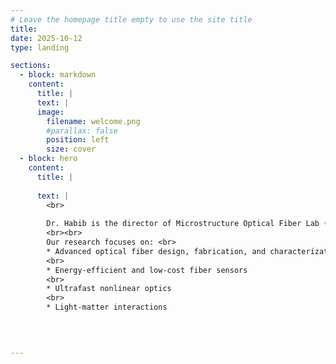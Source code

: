 ```yaml
---
# Leave the homepage title empty to use the site title
title:
date: 2025-10-12
type: landing

sections:
  - block: markdown
    content:
      title: |
      text: |
      image:
        filename: welcome.png
        #parallax: false
        position: left
        size: cover
  - block: hero
    content:
      title: |
    
      text: |
        <br>
        
        Dr. Habib is the director of Microstructure Optical Fiber Lab (MOFLab), where he leads cutting-edge research and innovation on next-generation optical fibers for photonics based applications.
        <br><br>
        Our research focuses on: <br>
        * Advanced optical fiber design, fabrication, and characterization
        <br>
        * Energy-efficient and low-cost fiber sensors
        <br>
        * Ultrafast nonlinear optics
        <br>
        * Light-matter interactions
  


 
---
```

